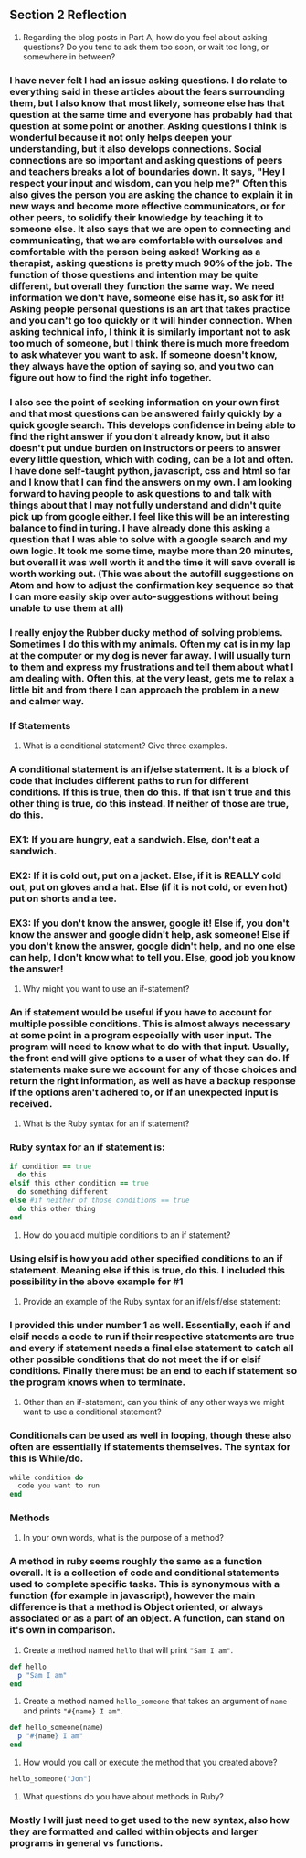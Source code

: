 ## Section 2 Reflection

1. Regarding the blog posts in Part A, how do you feel about asking questions? Do you tend to ask them too soon, or wait too long, or somewhere in between?

### I have never felt I had an issue asking questions. I do relate to everything said in these articles about the fears surrounding them, but I also know that most likely, someone else has that question at the same time and everyone has probably had that question at some point or another. Asking questions I think is wonderful because it not only helps deepen your understanding, but it also develops connections. Social connections are so important and asking questions of peers and teachers breaks a lot of boundaries down. It says, "Hey I respect your input and wisdom, can you help me?" Often this also gives the person you are asking the chance to explain it in new ways and become more effective communicators, or for other peers, to solidify their knowledge by teaching it to someone else. It also says that we are open to connecting and communicating, that we are comfortable with ourselves and comfortable with the person being asked! Working as a therapist, asking questions is pretty much 90% of the job. The function of those questions and intention may be quite different, but overall they function the same way. We need information we don't have, someone else has it, so ask for it! Asking people personal questions is an art that takes practice and you can't go too quickly or it will hinder connection. When asking technical info, I think it is similarly important not to ask too much of someone, but I think there is much more freedom to ask whatever you want to ask. If someone doesn't know, they always have the option of saying so, and you two can figure out how to find the right info together.

### I also see the point of seeking information on your own first and that most questions can be answered fairly quickly by a quick google search. This develops confidence in being able to find the right answer if you don't already know, but it also doesn't put undue burden on instructors or peers to answer every little question, which with coding, can be a lot and often. I have done self-taught python, javascript, css and html so far and I know that I can find the answers on my own. I am looking forward to having people to ask questions to and talk with things about that I may not fully understand and didn't quite pick up from google either. I feel like this will be an interesting balance to find in turing. I have already done this asking a question that I was able to solve with a google search and my own logic. It took me some time, maybe more than 20 minutes, but overall it was well worth it and the time it will save overall is worth working out. (This was about the autofill suggestions on Atom and how to adjust the confirmation key sequence so that I can more easily skip over auto-suggestions without being unable to use them at all)

### I really enjoy the Rubber ducky method of solving problems. Sometimes I do this with my animals. Often my cat is in my lap at the computer or my dog is never far away. I will usually turn to them and express my frustrations and tell them about what I am dealing with. Often this, at the very least, gets me to relax a little bit and from there I can approach the problem in a new and calmer way.

### If Statements

1. What is a conditional statement? Give three examples.

### A conditional statement is an if/else statement. It is a block of code that includes different paths to run for different conditions. If this is true, then do this. If that isn't true and this other thing is true, do this instead. If neither of those are true, do this.

### EX1: If you are hungry, eat a sandwich. Else, don't eat a sandwich.
### EX2: If it is cold out, put on a jacket. Else, if it is REALLY cold out, put on gloves and a hat. Else (if it is not cold, or even hot) put on shorts and a tee.
### EX3: If you don't know the answer, google it! Else if, you don't know the answer and google didn't help, ask someone! Else if you don't know the answer, google didn't help, and no one else can help, I don't know what to tell you. Else, good job you know the answer!

1. Why might you want to use an if-statement?

### An if statement would be useful if you have to account for multiple possible conditions. This is almost always necessary at some point in a program especially with user input. The program will need to know what to do with that input. Usually, the front end will give options to a user of what they can do. If statements make sure we account for any of those choices and return the right information, as well as have a backup response if the options aren't adhered to, or if an unexpected input is received.

1. What is the Ruby syntax for an if statement?

### Ruby syntax for an if statement is:
  ```ruby
  if condition == true
    do this
  elsif this other condition == true
    do something different
  else #if neither of those conditions == true
    do this other thing
  end
  ```

1. How do you add multiple conditions to an if statement?

### Using elsif is how you add other specified conditions to an if statement. Meaning else if this is true, do this. I included this possibility in the above example for #1

1. Provide an example of the Ruby syntax for an if/elsif/else statement:

### I provided this under number 1 as well. Essentially, each if and elsif needs a code to run if their respective statements are true and every if statement needs a final else statement to catch all other possible conditions that do not meet the if or elsif conditions. Finally there must be an end to each if statement so the program knows when to terminate.

1. Other than an if-statement, can you think of any other ways we might want to use a conditional statement?

### Conditionals can be used as well in looping, though these also often are essentially if statements themselves. The syntax for this is While/do.

```ruby
while condition do
  code you want to run
end
```

### Methods

1. In your own words, what is the purpose of a method?

### A method in ruby seems roughly the same as a function overall. It is a collection of code and conditional statements used to complete specific tasks. This is synonymous with a function (for example in javascript), however the main difference is that a method is Object oriented, or always associated or as a part of an object. A function, can stand on it's own in comparison.

1. Create a method named `hello` that will print `"Sam I am"`.

```ruby
def hello
  p "Sam I am"
end
```

1. Create a method named `hello_someone` that takes an argument of `name` and prints `"#{name} I am"`.

```ruby
def hello_someone(name)
  p "#{name} I am"
end
```

1. How would you call or execute the method that you created above?

```ruby
hello_someone("Jon")
```

1. What questions do you have about methods in Ruby?
### Mostly I will just need to get used to the new syntax, also how they are formatted and called within objects and larger programs in general vs functions.

